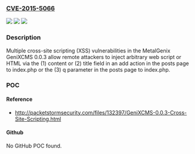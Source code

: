 ### [CVE-2015-5066](https://cve.mitre.org/cgi-bin/cvename.cgi?name=CVE-2015-5066)
![](https://img.shields.io/static/v1?label=Product&message=n%2Fa&color=blue)
![](https://img.shields.io/static/v1?label=Version&message=n%2Fa&color=blue)
![](https://img.shields.io/static/v1?label=Vulnerability&message=n%2Fa&color=brighgreen)

### Description

Multiple cross-site scripting (XSS) vulnerabilities in the MetalGenix GeniXCMS 0.0.3 allow remote attackers to inject arbitrary web script or HTML via the (1) content or (2) title field in an add action in the posts page to index.php or the (3) q parameter in the posts page to index.php.

### POC

#### Reference
- http://packetstormsecurity.com/files/132397/GeniXCMS-0.0.3-Cross-Site-Scripting.html

#### Github
No GitHub POC found.

